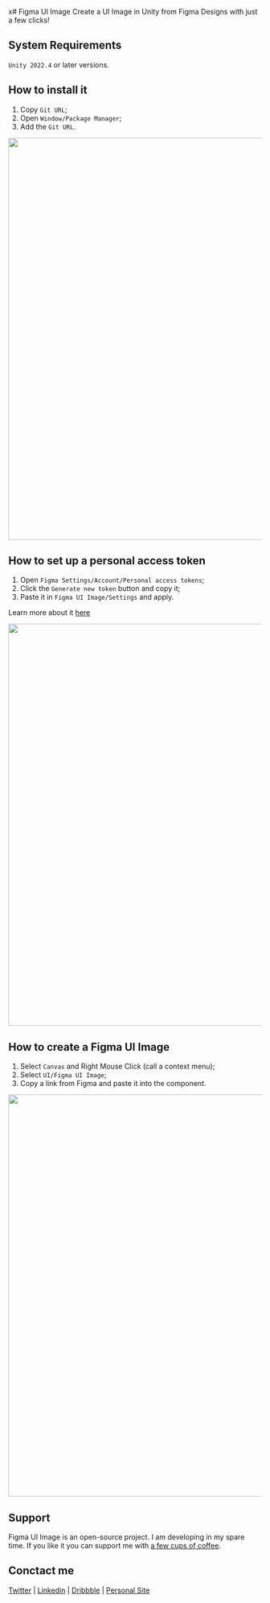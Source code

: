x# Figma UI Image
Create a UI Image in Unity from Figma Designs with just a few clicks!

## System Requirements
`Unity 2022.4` or later versions.

## How to install it
1. Copy `Git URL`;
2. Open `Window/Package Manager`;
3. Add the `Git URL`.

<img src="http://frolovoleg.ru/figma-ui-image/how_to_install.gif" width="800">

## How to set up a personal access token
1. Open `Figma Settings/Account/Personal access tokens`;
2. Click the `Generate new token` button and copy it;
3. Paste it in `Figma UI Image/Settings` and apply.

Learn more about it [here](https://www.figma.com/developers/api#access-tokens)

<img src="http://frolovoleg.ru/figma-ui-image/access.png" width="800">

## How to create a Figma UI Image
1. Select `Canvas` and Right Mouse Click (call a context menu);
2. Select `UI/Figma UI Image`;
3. Copy a link from Figma and paste it into the component.

<img src="http://frolovoleg.ru/figma-ui-image/how_to_add_figma_ui_image.gif" width="800">

## Support
Figma UI Image is an open-source project.  I am developing in my spare time. If you like it you can support me with [a few cups of coffee](https://www.buymeacoffee.com/volorf).


## Conctact me
[Twitter](https://www.twitter.com/volorf) | [Linkedin](https://www.linkedin.com/in/oleg-frolov-6a6a4752/) | [Dribbble](https://dribbble.com/Volorf) | [Personal Site](https://olegfrolov.design/)